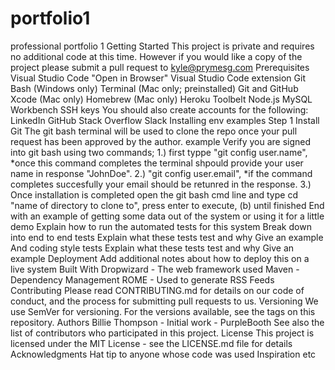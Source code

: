 # portfolio1
professional portfolio 1
Getting Started
This project is private and requires no additional code at this time. However if you would like a copy of the project please submit a pull request to kyle@prymesg.com
Prerequisites
Visual Studio Code
"Open in Browser" Visual Studio Code extension
Git Bash (Windows only)
Terminal (Mac only; preinstalled)
Git and GitHub
Xcode (Mac only)
Homebrew (Mac only)
Heroku Toolbelt
Node.js
MySQL Workbench
SSH keys
You should also create accounts for the following:
LinkedIn
GitHub
Stack Overflow
Slack
Installing env examples
Step 1 Install Git 
The git bash terminal will be used to clone the repo once your pull request has been approved by the author.
example
Verify you are signed into git bash using two commands; 
1.) first typpe "git config user.name", 
*once this command completes the terminal shpould provide your user name in response "JohnDoe". 
2.) "git config user.email", 
*if the command completes succesfully your email should be retunred in the response. 
3.) Once installation is completed open the git bash cmd line and type cd "name of directory to clone to", press enter to execute, (b) 
until finished
End with an example of getting some data out of the system or using it for a little demo
Explain how to run the automated tests for this system
Break down into end to end tests
Explain what these tests test and why
Give an example
And coding style tests
Explain what these tests test and why
Give an example
Deployment
Add additional notes about how to deploy this on a live system
Built With
Dropwizard - The web framework used
Maven - Dependency Management
ROME - Used to generate RSS Feeds
Contributing
Please read CONTRIBUTING.md for details on our code of conduct, and the process for submitting pull requests to us.
Versioning
We use SemVer for versioning. For the versions available, see the tags on this repository.
Authors
Billie Thompson - Initial work - PurpleBooth
See also the list of contributors who participated in this project.
License
This project is licensed under the MIT License - see the LICENSE.md file for details
Acknowledgments
Hat tip to anyone whose code was used
Inspiration
etc
